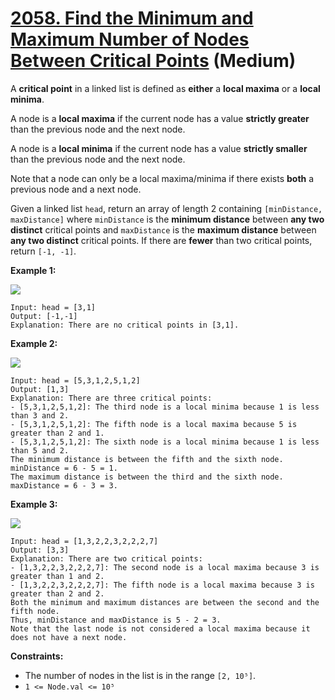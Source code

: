 # [2058. Find the Minimum and Maximum Number of Nodes Between Critical Points][link] (Medium)

[link]: https://leetcode.com/problems/find-the-minimum-and-maximum-number-of-nodes-between-critical-points/

A **critical point** in a linked list is defined as **either** a **local maxima** or a **local
minima**.

A node is a **local maxima** if the current node has a value **strictly greater** than the previous
node and the next node.

A node is a **local minima** if the current node has a value **strictly smaller** than the previous
node and the next node.

Note that a node can only be a local maxima/minima if there exists **both** a previous node and a
next node.

Given a linked list `head`, return an array of length 2 containing  `[minDistance, maxDistance]`
where  `minDistance` is the **minimum distance** between **any two distinct** critical points and
`maxDistance` is the **maximum distance** between **any two distinct** critical points. If there are
**fewer** than two critical points, return  `[-1, -1]`.

**Example 1:**

![](https://assets.leetcode.com/uploads/2021/10/13/a1.png)

```
Input: head = [3,1]
Output: [-1,-1]
Explanation: There are no critical points in [3,1].
```

**Example 2:**

![](https://assets.leetcode.com/uploads/2021/10/13/a2.png)

```
Input: head = [5,3,1,2,5,1,2]
Output: [1,3]
Explanation: There are three critical points:
- [5,3,1,2,5,1,2]: The third node is a local minima because 1 is less than 3 and 2.
- [5,3,1,2,5,1,2]: The fifth node is a local maxima because 5 is greater than 2 and 1.
- [5,3,1,2,5,1,2]: The sixth node is a local minima because 1 is less than 5 and 2.
The minimum distance is between the fifth and the sixth node. minDistance = 6 - 5 = 1.
The maximum distance is between the third and the sixth node. maxDistance = 6 - 3 = 3.
```

**Example 3:**

![](https://assets.leetcode.com/uploads/2021/10/14/a5.png)

```
Input: head = [1,3,2,2,3,2,2,2,7]
Output: [3,3]
Explanation: There are two critical points:
- [1,3,2,2,3,2,2,2,7]: The second node is a local maxima because 3 is greater than 1 and 2.
- [1,3,2,2,3,2,2,2,7]: The fifth node is a local maxima because 3 is greater than 2 and 2.
Both the minimum and maximum distances are between the second and the fifth node.
Thus, minDistance and maxDistance is 5 - 2 = 3.
Note that the last node is not considered a local maxima because it does not have a next node.
```

**Constraints:**

- The number of nodes in the list is in the range `[2, 10⁵]`.
- `1 <= Node.val <= 10⁵`
